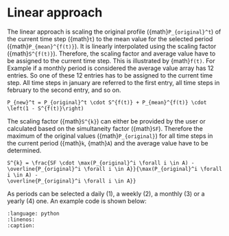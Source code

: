 # Linear approach

The linear approach is scaling the original profile ({math}`P_{original}^t`) of the current time step ({math}`t`) to the mean value for 
the selected period ({math}`P_{mean}^{f(t)}`). It is linearly interpolated using the scaling factor ({math}`S^{f(t)}`). Therefore, the scaling factor 
and average value have to be assigned to the current time step. This is illustrated by {math}`f(t)`. For Example if a monthly period is considered 
the average value array has 12 entries. So one of these 12 entries has to be assigned to the current time step. All time steps in january are
referred to the first entry, all time steps in february to the second entry, and so on.

```{math}
P_{new}^t = P_{original}^t \cdot S^{f(t)} + P_{mean}^{f(t)} \cdot \left(1 - S^{f(t)}\right)
```

The scaling factor ({math}`S^{k}`) can either be provided by the user or calculated based on the simultaneity factor ({math}`SF`).
Therefore the maximum of the original values ({math}`P_{original}`) for all time steps in the current period ({math}`k`, {math}`A`) 
and the average value have to be determined.

```{math}
S^{k} = \frac{SF \cdot \max(P_{original}^i \forall i \in A) - \overline{P_{original}^i \forall i \in A}}{\max(P_{original}^i \forall i \in A) - 
\overline{P_{original}^i \forall i \in A}}
```

As periods can be selected a daily (1), a weekly (2), a monthly (3) or a yearly (4) one. An example code is shown below:

```{literalinclude} ../../examples/example_linear.py
:language: python
:linenos:
:caption:
```